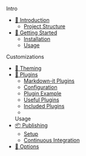 Intro

* [:page_facing_up: Introduction](./pages/Introduction.md)
  * [Project Structure](./pages/ProjectStructure.md)
* [:tada: Getting Started](./pages/GettingStarted.md)
  * [Installation](./pages/GettingStarted.md#installation)
  * [Usage](./pages/GettingStarted.md#usage)

Customizations

* [:nail_care: Theming](./pages/Theming.md)
* [:cake: Plugins](./pages/Plugins.md)
  * [Markdown-it Plugins](./pages/Plugins.md#markdown-it-plugins)
  * [Configuration](./pages/Plugins.md#configuration)
  * [Plugin Example](./pages/Plugins.md#plugin-example)
  * [Useful Plugins](./pages/Plugins.md#useful-plugins)
  * [Included Plugins](./pages/IncludedPlugins.md)
  *
  Usage
* [:package: Publishing](./pages/Publishing.md)
  * [Setup](./pages/Publishing.md#setup-branch)
  * [Continuous Integration](./pages/Publishing.md#Continuous-integration)
* [:wrench: Options](./pages/Options.md)
